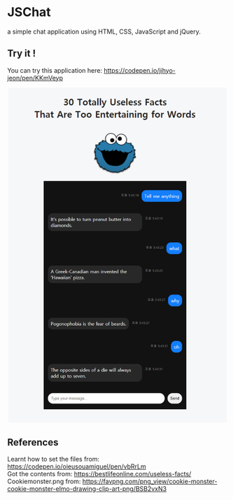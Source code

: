 # JSChat
a simple chat application using HTML, CSS, JavaScript and jQuery.

## Try it !
You can try this application here: https://codepen.io/jihyo-jeon/pen/KKmVeyp

<p align="center">
  <img width="500" src="testImg.png">
</p>

## References
Learnt how to set the files from: https://codepen.io/oieusouamiguel/pen/vbRrLm \
Got the contents from: https://bestlifeonline.com/useless-facts/ \
Cookiemonster.png from: https://favpng.com/png_view/cookie-monster-cookie-monster-elmo-drawing-clip-art-png/BSB2vxN3
